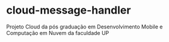 # cloud-message-handler
Projeto Cloud da pós graduação em Desenvolvimento Mobile e Computação em Nuvem da faculdade UP
